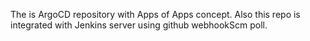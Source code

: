 The is ArgoCD repository with Apps of Apps concept.
Also this repo is integrated with Jenkins server using github webhookScm poll.
